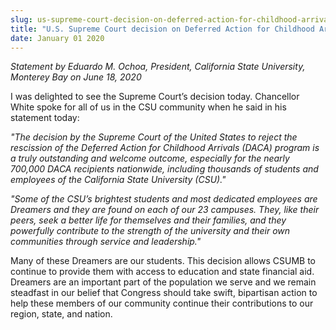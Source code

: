 ```yaml
---
slug: us-supreme-court-decision-on-deferred-action-for-childhood-arrivals
title: "U.S. Supreme Court decision on Deferred Action for Childhood Arrivals"
date: January 01 2020
---
```


 
<p>
  <i
    >Statement by Eduardo M. Ochoa, President, California State University,
    Monterey Bay on June 18, 2020</i
  >
</p>
<p>
  I was delighted to see the Supreme Court’s decision today. Chancellor White
  spoke for all of us in the CSU community when he said in his statement today:
</p>
<p>
  <i
    >"The decision by the Supreme Court of the United States to reject the
    rescission of the Deferred Action for Childhood Arrivals (DACA) program is a
    truly outstanding and welcome outcome, especially for the nearly 700,000
    DACA recipients nationwide, including thousands of students and employees of
    the California State University (CSU)."</i
  >
</p>
<p>
  <i
    >"Some of the CSU’s brightest students and most dedicated employees are
    Dreamers and they are found on each of our 23 campuses. They, like their
    peers, seek a better life for themselves and their families, and they
    powerfully contribute to the strength of the university and their own
    communities through service and leadership."</i
  >
</p>
<p>
  Many of these Dreamers are our students. This decision allows CSUMB to
  continue to provide them with access to education and state financial aid.
  Dreamers are an important part of the population we serve and we remain
  steadfast in our belief that Congress should take swift, bipartisan action to
  help these members of our community continue their contributions to our
  region, state, and nation.
</p>
 
